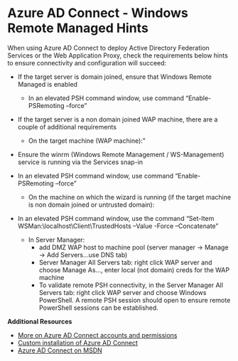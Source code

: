 <properties 
	pageTitle="Azure AD Connect - Windows Remote Managed Hints" 
	description="Azure AD Connect - Windows Remote Managed Hints." 
	services="active-directory" 
	documentationCenter="" 
	authors="billmath" 
	manager="terrylan" 
	editor="lisatoft"/>

<tags 
	ms.service="azure-active-directory-connect" 
	ms.workload="identity" 
	ms.tgt_pltfrm="na" 
	ms.devlang="na" 
	ms.topic="article" 
	ms.date="05/28/2015" 
	ms.author="billmath"/>

# Azure AD Connect - Windows Remote Managed Hints


When using Azure AD Connect to deploy Active Directory Federation Services or the Web Application Proxy, check the requirements below hints to ensure connectivity and configuration will succeed: 

- If the target server is domain joined, ensure that Windows Remote Managed is enabled 
	* In an elevated PSH command window, use command “Enable-PSRemoting –force” 

- If the target server is a non domain joined WAP machine, there are a couple of additional requirements 
	- On the target machine (WAP machine):” 

- Ensure the winrm (Windows Remote Management / WS-Management) service is running via the Services snap-in 

- In an elevated PSH command window, use command “Enable-PSRemoting –force” 
	- On the machine on which the wizard is running (if the target machine is non domain joined or untrusted domain): 

- In an elevated PSH command window, use the command “Set-Item WSMan:\localhost\Client\TrustedHosts –Value <DMZServerFQDN> -Force –Concatenate” 
	- In Server Manager:
		- add DMZ WAP host to machine pool (server manager -> Manage -> Add Servers...use DNS tab) 
		- Server Manager All Servers tab: right click WAP server and choose Manage As..., enter local (not domain) creds for the WAP machine 
		- To validate remote PSH connectivity, in the Server Manager All Servers tab: right click WAP server and choose Windows PowerShell.  A remote PSH session should open to ensure remote PowerShell sessions can be established. 

**Additional Resources**


* [More on Azure AD Connect accounts and permissions](active-directory-aadconnect-account-summary.md)
* [Custom installation of Azure AD Connect](active-directory-aadconnect-get-started-custom.md)
* [Azure AD Connect on MSDN](https://msdn.microsoft.com/library/azure/dn832695.aspx)